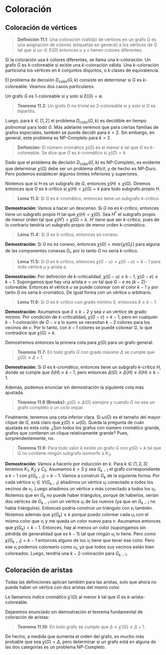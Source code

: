 # Coloración

## Coloración de vértices

> **Definición 11.1**: Una coloración (válida) de vértices en un grafo $G$ es una asignación de colores (etiquetas en general) a los vértices de $G$ tal que si $uv \in E(G)$ entonces $u$ y $v$ tienen colores diferentes.

Si la coloración usa $k$ colores diferentes, se llama una $k$-coloración.
Un grafo $G$ es $k$-coloreable si existe una $k$-coloración válida.
Una $k$-coloración particiona los vértices en $k$ conjuntos disjuntos, o $k$ clases de equivalencia.

El problema de decisión $D_{color}(G,k)$ consiste en determinar si $G$ es $k$-coloreable. Veamos dos casos particulares.

Un grafo $G$ es $1$-coloreable si y solo si $E(G) = \emptyset$.

> **Teorema 11.2:** Un grafo $G$ no trivial es $2$-coloreable si y solo si $G$ es bipartito.

Luego, para $k \in [1,2]$ el problema $D_{color}(G,k)$ es decidible en tiempo polinomial para todo $G$. Más adelante veremos que para ciertas familias de grafos especiales, también se puede decidir para $k > 2$. Sin embargo, en general, este problema es NP-Completo para $k > 2$.

> **Definición:** El número cromático $\chi(G)$ es el menor $k$ tal que $G$ es $k$-coloreable. Se dice que $G$ es $k$-cromático si $\chi(G) = k$.

Dado que el problema de decisión $D_{color}(G,k)$ es NP-Completo, es evidente que determinar $\chi(G)$ debe ser un problema difícil, y de hecho es NP-Duro. Pero podemos establecer algunos límites inferiores y superiores.

Notemos que si $H$ es un subgrafo de $G$, entonces $\chi(H) \leq \chi(G)$. Diremos entonces que $G$ es $k$-crítico si $\chi(H) < \chi(G) = k$ para todo subgrafo propio $H$.

> **Lema 11.3:** Si $G$ es $k$-cromático, entonces tiene un subgrafo $k$-crítico.

**Demostración:** Vamos a hacer un descenso. Si $G$ no es $k$-crítico, entonces tiene un subgrafo propio $H$ tal que $\chi(H) = \chi(G)$. Sea $H^*$ el subgrafo propio de menor orden tal que $\chi(H') = \chi(G) = k$. $H’$ tiene que ser $k$-crítico, pues de lo contrario tendría un subgrafo propio de menor orden $k$-cromático. 

> **Lema 11.4:** Si $G$ es $k$-crítico, entonces es conexo. 

**Demostración:** Si $G$ no es conexo, entonces $\chi(G) = max\{ \chi(G_{i}) \}$ para alguna de las componentes conexas $G_i$, por lo tanto $G$ no sería $k$-crítico.

> **Lema 11.5:** Si $G$ es $k$-crítico, entonces $\chi(G-u)=\chi(G-e)=k-1$ para todo vértice $u$ y arista $e$.

**Demostración:** Por definición de $k$-criticalidad, $\chi(G-u) \leq k-1$, $\chi(G-e) \leq k-1$. Supongamos que hay una arista $e=uv$ tal que $G-e$ es $(k-2)$-coloreable. Entonces el vértice $u$ se puede colorear con el color $k-1$ y por tanto $G$ no sería $k$-cromático. De igual forma con un vértice $u$ arbitrario.

> **Lema 11.6:** Si $G$ es $k$-crítico con grado mínimo $\delta$, entonces $\delta \geq k-1$.

**Demostración:** Asumamos que $\delta \leq k-2$ y sea $v$ un vértice de grado mínimo. Por condición de $k$-criticalidad, $\chi(G-v) = k-1$, pero en cualquier $k-1$-coloración de $G-v$ a lo sumo se necesitan $k-2$ colores para los vecinos de $v$. Por lo tanto, con $k-1$ colores se puede colorear $G$, lo que contradice que $\chi(G)=k$.

Demostremos entonces la primera cota para $\chi(G)$ para un grafo general.

> **Teorema 11.7:** En todo grafo $G$ con grado máximo $\Delta$ se cumple que $\chi(G) \leq \Delta+1$.

**Demostración:** Si $G$ es $k$-cromático, entonces tiene un subgrafo $k$-crítico $H$, donde se cumple que $\delta(H) \geq k-1$, pero entonces $\Delta(G) \geq \Delta(H) \geq \delta(H) \geq k-1$.

Además, podemos enunciar sin demostración la siguiente cota más ajustada.

> **Teorema 11.8 (Brooks):** $\chi(G) \leq \Delta(G)$ siempre y cuando $G$ no sea un grafo completo o un ciclo impar.

Finalmente, tenemos una cota inferior clara. Si $\omega(G)$ es el tamaño del mayor clique de $G$, está claro que $\chi(G) \geq \omega(G)$. Queda la pregunta de cuán ajustada es esta cota. ¿Son todos los grafos con número cromático grande, grafos que contienen un clique relativamente grande? Pues, sorprendentemente, no.

> **Teorema 11.9:** Para todo valor $k$ existe un grafo $G$ con $\chi(G)=k$ tal que $G$ no contiene ningún subgrafo isomorfo a $K_3$.

**Demostración:** Vamos a hacerlo por inducción en $k$. Para $k\in[1,2,3]$ tenemos $K_1$, $K_{2}$ y $C_{5}$. Asumamos $k>3$ y sea $G_{k-1}$ el grafo correspondiente a $k-1$ con $\chi(G_{{k-1}})=k-1$. Vamos a construir $G_{k}$ de la siguiente forma:
Por cada vértice $v_{i} \in V(G_{k-1})$ añadimos un vértice $u_{i}$ conectado a todos los vecinos de $v_{i}$. Luego añadimos un vértice $v$ más conectado a todos los $u_{i}$.
Notemos que en $G_{k}$ no puede haber triángulos, porque de haberlos, serían dos vértices de $G_{k-1}$ con un vértice $u_i$ de los nuevos (ya que en $G_{k-1}$ no había triángulos). Entonces podría construir un triángulo con $v_i$ también.
Notemos además que $\chi(G_{k}) \leq k$ porque puedo colorear cada $u_{i}$ con el mismo color que $v_{i}$ y me queda un color nuevo para $v$.
Asumamos entonces que $\chi(G_{k}) = k-1$. Entonces, hay al menos un color (supongamos sin pérdida de generalidad que es $k-1$) tal que ningún $u_i$ lo tiene. Pero como $\chi(G_{k-1}) = k-1$ entonces alguno de los $v_i$ tiene que tener ese color. Pero ese $v_i$ podemos colorearlo como $u_i$, ya que todos sus vecinos están bien coloreados. Luego, tendría una $k-2$-coloración para $G_{k-1}$.

## Coloración de aristas

Todas las definiciones aplican también para las aristas, solo que ahora no puede haber un vértice con dos aristas del mismo color.

Le llamamos *índice cromático* $\chi'(G)$  al menor $k$ tal que $G$ es $k$-arista-coloreable.

Dejaremos enunciado sin demostración el teorema fundamental de coloración de aristas:

> **Teorema 11.10:** En todo grafo se cumple que $\Delta \leq \chi'(G) \leq \Delta+1$.

De hecho, a medida que aumenta el orden del grafo, es mucho más probable que sea $\chi(G) = \Delta$, pero determinar si un grafo está en alguna de las dos categorías es un problema NP-Completo.